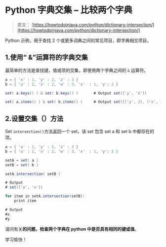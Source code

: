 # Python 字典交集 – 比较两个字典

> 原文： [https://howtodoinjava.com/python/dictionary-intersection/](https://howtodoinjava.com/python/dictionary-intersection/)

Python 示例，用于查找 2 个或更多词典之间的常见项目，即字典相交项目。

## 1.使用“ &”运算符的字典交集

最简单的方法是查找键，值或项的交集，即使用两个字典之间的 `&` 运算符。

```java
a = { 'x' : 1, 'y' : 2, 'z' : 3 }
b = { 'u' : 1, 'v' : 2, 'w' : 3, 'x'  : 1, 'y': 2 }

set( a.keys() ) & set( b.keys() )   	# Output set(['y', 'x'])

set( a.items() ) & set( b.items() )   	# Output set([('y', 2), ('x', 1)])

```

## 2.设置交集（）方法

Set `intersection()`方法返回一个 set，该 set 包含 set a 和 set b 中都存在的项。

```java
a = { 'x' : 1, 'y' : 2, 'z' : 3 }
b = { 'u' : 1, 'v' : 2, 'w' : 3, 'x'  : 1, 'y': 2 }

setA = set( a )
setB = set( b )

setA.intersection( setB )  

# Output 
# set(['y', 'x'])

for item in setA.intersection(setB):
    print item

# Output 
#x
#y

```

请问有关**的问题，检查两个字典在 python 中是否具有相同的键或值**。

学习愉快！